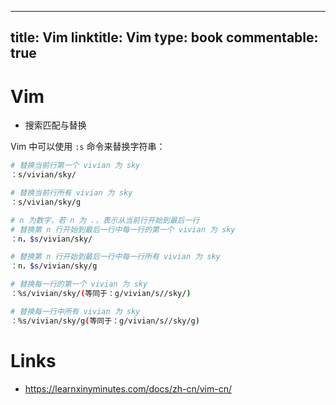 
---
title: Vim
linktitle: Vim
type: book
commentable: true
---

# Vim

- 搜索匹配与替换

Vim 中可以使用 `:s` 命令来替换字符串：

```sh
# 替换当前行第一个 vivian 为 sky
：s/vivian/sky/

# 替换当前行所有 vivian 为 sky
：s/vivian/sky/g

# n 为数字，若 n 为 .，表示从当前行开始到最后一行
# 替换第 n 行开始到最后一行中每一行的第一个 vivian 为 sky
：n，$s/vivian/sky/

# 替换第 n 行开始到最后一行中每一行所有 vivian 为 sky
：n，$s/vivian/sky/g

# 替换每一行的第一个 vivian 为 sky
：%s/vivian/sky/(等同于：g/vivian/s//sky/)

# 替换每一行中所有 vivian 为 sky
：%s/vivian/sky/g(等同于：g/vivian/s//sky/g)
```

# Links

- https://learnxinyminutes.com/docs/zh-cn/vim-cn/

    